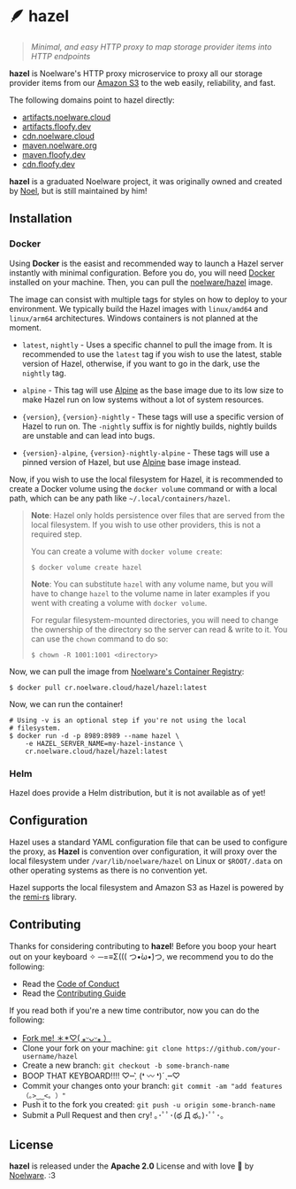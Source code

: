 # 🪶 hazel
> *Minimal, and easy HTTP proxy to map storage provider items into HTTP endpoints*

**hazel** is Noelware's HTTP proxy microservice to proxy all our storage provider items from our [Amazon S3](https://s3.amazonaws.com) to the web easily, reliability, and fast.

The following domains point to hazel directly:

- [artifacts.noelware.cloud](https://artifacts.noelware.cloud)
- [artifacts.floofy.dev](https://artifacts.floofy.dev)
- [cdn.noelware.cloud](https://cdn.noelware.cloud)
- [maven.noelware.org](https://maven.noelware.org)
- [maven.floofy.dev](https://maven.floofy.dev)
- [cdn.floofy.dev](https://cdn.floofy.dev)

**hazel** is a graduated Noelware project, it was originally owned and created by [Noel](https://floofy.dev), but is still maintained by him!

## Installation
### Docker
Using **Docker** is the easist and recommended way to launch a Hazel server instantly with minimal configuration. Before you do, you will need [Docker](https://docker.com) installed on your machine. Then, you can pull the [noelware/hazel](https://cr.noelware.cloud/-/noelware/hazel) image.

The image can consist with multiple tags for styles on how to deploy to your environment. We typically build the Hazel images with `linux/amd64` and `linux/arm64` architectures. Windows containers is not planned at the moment.

- `latest`, `nightly` - Uses a specific channel to pull the image from. It is recommended to use the `latest` tag if you wish to use the latest, stable version of Hazel, otherwise, if you want to go in the dark, use the `nightly` tag.

- `alpine` - This tag will use [Alpine](https://hub.docker.com/_/alpine) as the base image due to its low size to make Hazel run on low systems without a lot of system resources.

- `{version}`, `{version}-nightly` - These tags will use a specific version of Hazel to run on. The `-nightly` suffix is for nightly builds, nightly builds are unstable and can lead into bugs.

- `{version}-alpine`, `{version}-nightly-alpine` - These tags will use a pinned version of Hazel, but use [Alpine](https://hub.docker.com/_/alpine) base image instead.

Now, if you wish to use the local filesystem for Hazel, it is recommended to create a Docker volume using the `docker volume` command or with a local path, which can be any path like `~/.local/containers/hazel`.

> **Note**: Hazel only holds persistence over files that are served from the local filesystem. If you wish to use
> other providers, this is not a required step.
>
> You can create a volume with `docker volume create`:
> ```shell
> $ docker volume create hazel
> ```
>
> **Note**: You can substitute `hazel` with any volume name, but you will have to change `hazel` to the volume
> name in later examples if you went with creating a volume with `docker volume`.
>
> For regular filesystem-mounted directories, you will need to change the ownership of the directory so
> the server can read & write to it. You can use the `chown` command to do so:
>
> ```shell
> $ chown -R 1001:1001 <directory>
> ```

Now, we can pull the image from [Noelware's Container Registry](https://cr.noelware.cloud):

```shell
$ docker pull cr.noelware.cloud/hazel/hazel:latest
```

Now, we can run the container!

```shell
# Using -v is an optional step if you're not using the local
# filesystem.
$ docker run -d -p 8989:8989 --name hazel \
    -e HAZEL_SERVER_NAME=my-hazel-instance \
    cr.noelware.cloud/hazel/hazel:latest
```

### Helm
Hazel does provide a Helm distribution, but it is not available as of yet!

## Configuration
Hazel uses a standard YAML configuration file that can be used to configure the proxy, as **Hazel** is convention over configuration, it will proxy over the local filesystem under `/var/lib/noelware/hazel` on Linux or `$ROOT/.data` on other operating systems as there is no convention yet.

Hazel supports the local filesystem and Amazon S3 as Hazel is powered by the [remi-rs](https://github.com/Noelware/remi-rs) library.

<!--
### Secure Strings
To prevent leaking sensitive data in configuration files, you can embed environment variables to create a secure string, which will allow you to use the `${}` syntax to load up an environment variable and be used by that, like in Bash.

```yaml
sentry_dsn: ${HAZEL_SENTRY_DSN:-}
```

This will look-up the `HAZEL_SENTRY_DSN` environment variable, if it exists, the result will be the contents of the environment variable, otherwise it'll return "null" (or anything after `:-`).
-->

## Contributing
Thanks for considering contributing to **hazel**! Before you boop your heart out on your keyboard ✧ ─=≡Σ((( つ•̀ω•́)つ, we recommend you to do the following:

- Read the [Code of Conduct](./.github/CODE_OF_CONDUCT.md)
- Read the [Contributing Guide](./.github/CONTRIBUTING.md)

If you read both if you're a new time contributor, now you can do the following:

- [Fork me! ＊*♡( ⁎ᵕᴗᵕ⁎ ）](https://github.com/Noelware/hazel/fork)
- Clone your fork on your machine: `git clone https://github.com/your-username/hazel`
- Create a new branch: `git checkout -b some-branch-name`
- BOOP THAT KEYBOARD!!!! ♡┉ˏ͛ (❛ 〰 ❛)ˊˎ┉♡
- Commit your changes onto your branch: `git commit -am "add features （｡>‿‿<｡ ）"`
- Push it to the fork you created: `git push -u origin some-branch-name`
- Submit a Pull Request and then cry! ｡･ﾟﾟ･(థ Д థ。)･ﾟﾟ･｡

## License
**hazel** is released under the **Apache 2.0** License and with love :purple_heart: by [Noelware](https://noelware.org). :3
